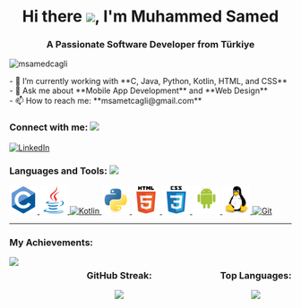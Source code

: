 <h1 align="center">Hi there <img src="https://raw.githubusercontent.com/MartinHeinz/MartinHeinz/master/wave.gif"  width="40">, I'm Muhammed Samed</h1>
<h3 align="center">A Passionate Software Developer from Türkiye</h3>

<p align="left"> <img src="https://komarev.com/ghpvc/?username=msamedcagli&label=Profile%20views&color=0e75b6&style=flat" alt="msamedcagli" /> </p>
- 🔭 I’m currently working with **C, Java, Python, Kotlin, HTML, and CSS**
<br>
- 💬 Ask me about **Mobile App Development** and **Web Design**
<br>
- 📫 How to reach me: **msametcagli@gmail.com**


<h3 align="left">Connect with me: <img src='https://raw.githubusercontent.com/ShahriarShafin/ShahriarShafin/main/Assets/handshake.gif' width="60"></h3>
<p align="left">
  <a href="https://linkedin.com/in/msamedcagli" target="_blank">
    <img align="center" src="https://raw.githubusercontent.com/rahuldkjain/github-profile-readme-generator/master/src/images/icons/Social/linked-in-alt.svg" alt="LinkedIn" height="30" width="40" />
  </a>
</p>

<h3 align="left">Languages and Tools: <img src="https://media2.giphy.com/media/QssGEmpkyEOhBCb7e1/giphy.gif?cid=ecf05e47a0n3gi1bfqntqmob8g9aid1oyj2wr3ds3mg700bl&rid=giphy.gif" width = 20></h3>
<p align="left">
  <a href="https://www.cprogramming.com/" target="_blank" rel="noreferrer">
    <img src="https://raw.githubusercontent.com/devicons/devicon/master/icons/c/c-original.svg" alt="C" width="50" height="50"/>
  </a>
  <a href="https://www.java.com" target="_blank" rel="noreferrer">
    <img src="https://raw.githubusercontent.com/devicons/devicon/master/icons/java/java-original.svg" alt="Java" width="50" height="50"/>
  </a>
  <a href="https://kotlinlang.org" target="_blank" rel="noreferrer">
    <img src="https://www.vectorlogo.zone/logos/kotlinlang/kotlinlang-icon.svg" alt="Kotlin" width="50" height="50"/>
  </a>
  <a href="https://www.python.org" target="_blank" rel="noreferrer">
    <img src="https://raw.githubusercontent.com/devicons/devicon/master/icons/python/python-original.svg" alt="Python" width="50" height="50"/>
  </a>
  <a href="https://www.w3.org/html/" target="_blank" rel="noreferrer">
    <img src="https://raw.githubusercontent.com/devicons/devicon/master/icons/html5/html5-original-wordmark.svg" alt="HTML" width="50" height="50"/>
  </a>
  <a href="https://www.w3schools.com/css/" target="_blank" rel="noreferrer">
    <img src="https://raw.githubusercontent.com/devicons/devicon/master/icons/css3/css3-original-wordmark.svg" alt="CSS" width="50" height="50"/>
  </a>
  <a href="https://developer.android.com" target="_blank" rel="noreferrer">
    <img src="https://raw.githubusercontent.com/devicons/devicon/master/icons/android/android-original-wordmark.svg" alt="Android" width="50" height="50"/>
  </a>
  <a href="https://www.linux.org/" target="_blank" rel="noreferrer">
    <img src="https://raw.githubusercontent.com/devicons/devicon/master/icons/linux/linux-original.svg" alt="Linux" width="50" height="50"/>
  </a>
  <a href="https://git-scm.com/" target="_blank" rel="noreferrer">
    <img src="https://www.vectorlogo.zone/logos/git-scm/git-scm-icon.svg" alt="Git" width="50" height="50"/>
  </a>
</p>

---

<h3 align="left">My Achievements:</h3>
<div style="display: flex; justify-content: space-between; flex-wrap: wrap;">
  <div style="margin-right: 20px; text-align: center;">
    <!-- Trophy: GitHub trophies -->
    <img src="https://github-profile-trophy.vercel.app/?username=msamedcagli&theme=onedark" />
  </div>

  <div style="margin-right: 20px; text-align: center;">
    <h3>GitHub Streak:</h3>
    <img src="https://github-readme-streak-stats.herokuapp.com/?user=msamedcagli&theme=radical" />
  </div>

  <div style="text-align: center;">
    <h3>Top Languages:</h3>
    <img src="https://github-readme-stats.vercel.app/api/top-langs/?username=msamedcagli&hide=python&layout=compact&show_icons=true&theme=tokyonight" />
  </div>

</div>


